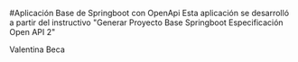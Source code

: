 #Aplicación Base de Springboot con OpenApi
Esta aplicación se desarrolló a partir del instructivo "Generar Proyecto Base Springboot Especificación Open API 2"

Valentina Beca
